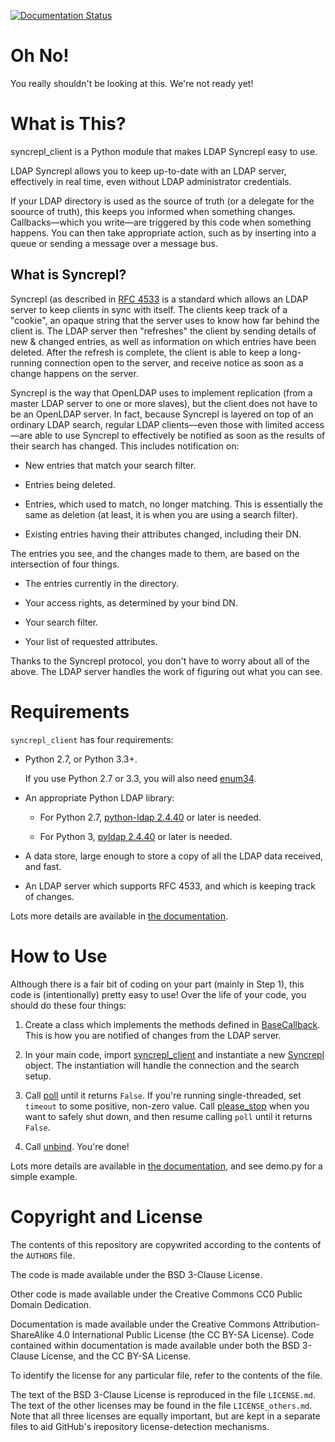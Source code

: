 [![Documentation Status](http://readthedocs.org/projects/syncrepl-client/badge/?version=latest)](http://syncrepl-client.readthedocs.io/en/latest/?badge=latest)

# Oh No!

You really shouldn't be looking at this.  We're not ready yet!

# What is This?

syncrepl\_client is a Python module that makes LDAP Syncrepl easy to use.

LDAP Syncrepl allows you to keep up-to-date with an LDAP server, effectively in
real time, even without LDAP administrator credentials.

If your LDAP directory is used as the source of truth (or a delegate for the
soource of truth), this keeps you informed when something changes.
Callbacks—which you write—are triggered by this code when something happens.
You can then take appropriate action, such as by inserting into a queue or
sending a message over a message bus.

## What is Syncrepl?

Syncrepl (as described in [RFC 4533](https://datatracker.ietf.org/doc/rfc4533/)
is a standard which allows an LDAP server to keep clients in sync with itself.
The clients keep track of a "cookie", an opaque string that the server uses to
know how far behind the client is.  The LDAP server then "refreshes" the
client by sending details of new & changed entries, as well as information on
which entries have been deleted.  After the refresh is complete, the client is
able to keep a long-running connection open to the server, and receive notice
as soon as a change happens on the server.

Syncrepl is the way that OpenLDAP uses to implement replication (from a master
LDAP server to one or more slaves), but the client does not have to be an
OpenLDAP server.  In fact, because Syncrepl is layered on top of an ordinary
LDAP search, regular LDAP clients—even those with limited access—are able to
use Syncrepl to effectively be notified as soon as the results of their search
has changed.  This includes notification on:

* New entries that match your search filter.

* Entries being deleted.

* Entries, which used to match, no longer matching.  This is essentially the
  same as deletion (at least, it is when you are using a search filter).

* Existing entries having their attributes changed, including their DN.

The entries you see, and the changes made to them, are based on the
intersection of four things.

* The entries currently in the directory.

* Your access rights, as determined by your bind DN.

* Your search filter.

* Your list of requested attributes.

Thanks to the Syncrepl protocol, you don't have to worry about all of the
above.  The LDAP server handles the work of figuring out what you can see.

# Requirements

`syncrepl_client` has four requirements:

* Python 2.7, or Python 3.3+.

  If you use Python 2.7 or 3.3, you will also need
  [enum34](https://bitbucket.org/stoneleaf/enum34).

* An appropriate Python LDAP library:

  * For Python 2.7, [python-ldap 2.4.40](https://www.python-ldap.org) or later
    is needed.

  * For Python 3, [pyldap 2.4.40](https://github.com/pyldap/pyldap) or later is needed.

* A data store, large enough to store a copy of all the LDAP data received, and fast.

* An LDAP server which supports RFC 4533, and which is keeping track of changes.

Lots more details are available in [the
documentation](http://syncrepl-client.readthedocs.io/en/latest/requirements.html).

# How to Use

Although there is a fair bit of coding on your part (mainly in Step 1), this
code is (intentionally) pretty easy to use!  Over the life of your code, you
should do these four things:

1. Create a class which implements the methods defined in
   [BaseCallback](http://syncrepl-client.readthedocs.io/en/latest/callbacks.html#syncrepl_client.callbacks.BaseCallback).
   This is how you are notified of changes from the LDAP server.

2. In your main code, import
   [syncrepl\_client](http://syncrepl-client.readthedocs.io/en/latest/client.html)
   and instantiate a new
   [Syncrepl](http://syncrepl-client.readthedocs.io/en/latest/client.html#syncrepl_client.Syncrepl)
   object.  The instantiation will handle the connection and the search setup.

3. Call
   [poll](http://syncrepl-client.readthedocs.io/en/latest/client.html#syncrepl_client.Syncrepl.poll)
   until it returns `False`.  If you're running single-threaded, set `timeout`
   to some positive, non-zero value.  Call
   [please\_stop](http://syncrepl-client.readthedocs.io/en/latest/client.html#syncrepl_client.Syncrepl.please_stop)
   when you want to safely shut down, and then resume calling `poll` until it
   returns `False`.

4. Call
   [unbind](http://syncrepl-client.readthedocs.io/en/latest/client.html#syncrepl_client.Syncrepl.unbind).
   You're done!

Lots more details are available in [the
documentation](http://syncrepl-client.readthedocs.io/en/latest/requirements.html),
and see demo.py for a simple example.

# Copyright and License

The contents of this repository are copywrited according to the contents of the 
`AUTHORS` file.

The code is made available under the BSD 3-Clause License.

Other code is made available under the Creative Commons CC0 Public Domain Dedication.

Documentation is made available under the Creative Commons
Attribution-ShareAlike 4.0 International Public License (the CC BY-SA License).
Code contained within documentation is made available under both the BSD
3-Clause License, and the CC BY-SA License.

To identify the license for any particular file, refer to the contents of the
file.

The text of the BSD 3-Clause License is reproduced in the file `LICENSE.md`.
The text of the other licenses may be found in the file `LICENSE_others.md`.
Note that all three licenses are equally important, but are kept in a separate
files to aid GitHub's irepository license-detection mechanisms.
